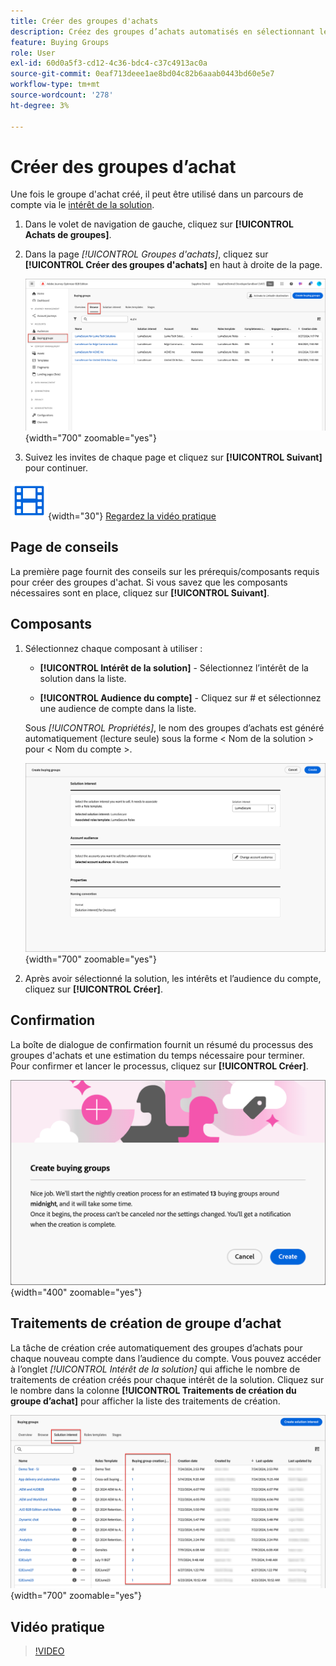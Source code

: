 ```yaml
---
title: Créer des groupes d'achats
description: Créez des groupes d’achats automatisés en sélectionnant les centres d’intérêt des solutions et les audiences de compte pour les parcours de compte ciblés dans Journey Optimizer B2B edition.
feature: Buying Groups
role: User
exl-id: 60d0a5f3-cd12-4c36-bdc4-c37c4913ac0a
source-git-commit: 0eaf713deee1ae8bd04c82b6aaab0443bd60e5e7
workflow-type: tm+mt
source-wordcount: '278'
ht-degree: 3%

---
```



# Créer des groupes d’achat

Une fois le groupe d&#39;achat créé, il peut être utilisé dans un parcours de compte via le [intérêt de la solution](./solution-interests.md).

1. Dans le volet de navigation de gauche, cliquez sur **[!UICONTROL Achats de groupes]**.

1. Dans la page _[!UICONTROL Groupes d&#39;achats]_, cliquez sur **[!UICONTROL Créer des groupes d&#39;achats]** en haut à droite de la page.

   ![Cliquez sur Créer des groupes d&#39;achats](./assets/buying-groups-create.png){width="700" zoomable="yes"}

1. Suivez les invites de chaque page et cliquez sur **[!UICONTROL Suivant]** pour continuer.

![Vidéo](../../assets/do-not-localize/icon-video.svg){width="30"} [Regardez la vidéo pratique](#how-to-video)

## Page de conseils

La première page fournit des conseils sur les prérequis/composants requis pour créer des groupes d&#39;achat. Si vous savez que les composants nécessaires sont en place, cliquez sur **[!UICONTROL Suivant]**.

## Composants

1. Sélectionnez chaque composant à utiliser :

   * **[!UICONTROL Intérêt de la solution]** - Sélectionnez l’intérêt de la solution dans la liste.

   * **[!UICONTROL Audience du compte]** - Cliquez sur # et sélectionnez une audience de compte dans la liste.

   Sous _[!UICONTROL Propriétés]_, le nom des groupes d’achats est généré automatiquement (lecture seule) sous la forme &lt; Nom de la solution > pour &lt; Nom du compte >.

   ![Cliquez sur Créer des groupes d&#39;achats](./assets/buying-groups-create-components.png){width="700" zoomable="yes"}

1. Après avoir sélectionné la solution, les intérêts et l’audience du compte, cliquez sur **[!UICONTROL Créer]**.

## Confirmation

La boîte de dialogue de confirmation fournit un résumé du processus des groupes d&#39;achats et une estimation du temps nécessaire pour terminer. Pour confirmer et lancer le processus, cliquez sur **[!UICONTROL Créer]**.

![Boîte de dialogue de confirmation Créer un groupe d&#39;achats](./assets/buying-groups-create-confirm.png){width="400" zoomable="yes"}

## Traitements de création de groupe d’achat

La tâche de création crée automatiquement des groupes d’achats pour chaque nouveau compte dans l’audience du compte. Vous pouvez accéder à l’onglet _[!UICONTROL Intérêt de la solution]_ qui affiche le nombre de traitements de création créés pour chaque intérêt de la solution. Cliquez sur le nombre dans la colonne **[!UICONTROL Traitements de création du groupe d’achat]** pour afficher la liste des traitements de création.

![Achat d&#39;offres groupées par intérêt de solution](./assets/solution-interest-buying-group-jobs.png){width="700" zoomable="yes"}

<!-- Other buying group activities:

Member of buying group.
Assign a member of the buying group.
Remove a member of the buying group. -->

## Vidéo pratique

>[!VIDEO](https://video.tv.adobe.com/v/3433081/?learn=on)
